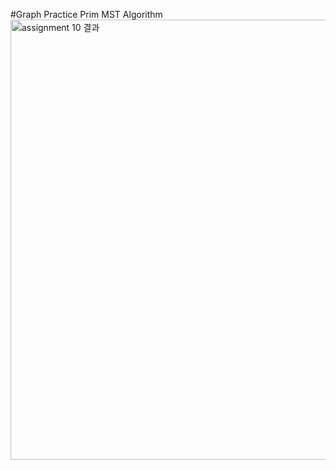 #Graph Practice Prim MST Algorithm
<img width="704" alt="assignment 10 결과" src="https://github.com/romians/C-Assignment10/assets/129321542/63efd9b9-f66a-461a-bfa4-42e37330bcd2">
